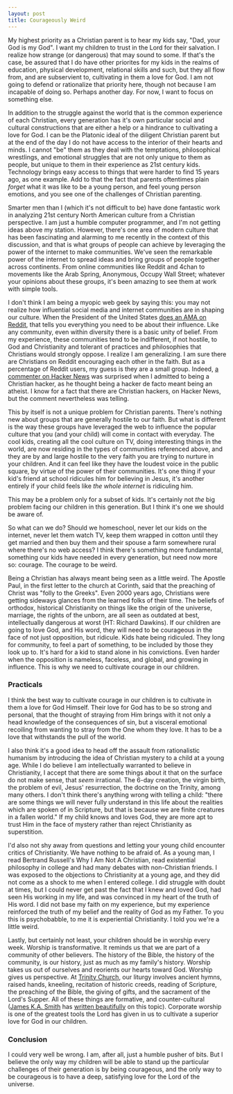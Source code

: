 ```yaml
---
layout: post
title: Courageously Weird
---
```

<p>My highest priority as a Christian parent is to hear my kids say, "Dad, your God is my God". I want my children to trust in the Lord for their salvation. I realize how strange (or dangerous) that may sound to some. If that's the case, be assured that I do have other priorites for my kids in the realms of education, physical development, relational skills and such, but they all flow from, and are subservient to, cultivating in them a love for God. I am not going to defend or rationalize that priority here, though not because I am incapable of doing so. Perhaps another day. For now, I want to focus on something else.</p>

<p>In addition to the struggle against the world that is the common experience of each Christian, every generation has it's own particular social and cultural constructions that are either a help or a hindrance to cultivating a love for God. I can be the Platonic ideal of the diligent Christian parent but at the end of the day I do not have access to the interior of their hearts and minds. I cannot "be" them as they deal with the temptations, philosophical wrestlings, and emotional struggles that are not only unique to them as people, but unique to them in their experience as 21st century kids. Technology brings easy access to things that were harder to find 15 years ago, as one example. Add to that the fact that parents oftentimes plain <i>forget</i> what it was like to be a young person, and feel young person emotions, and you see one of the challenges of Christian parenting.</p>

<p>Smarter men than I (which it's not difficult to be) have done fantastic work in analyzing 21st century North American culture from a Christian perspective. I am just a humble computer programmer, and I'm not getting ideas above my station. However, there's one area of modern culture that has been fascinating and alarming to me recently in the context of this discussion, and that is what groups of people can achieve by leveraging the power of the internet to make communities. We've seen the remarkable power of the internet to spread ideas and bring groups of people together across continents. From online communities like Reddit and 4chan to movements like the Arab Spring, Anonymous, Occupy Wall Street; whatever your opinions about these groups, it's been amazing to see them at work with simple tools.</p>

<p>I don't think I am being a myopic web geek by saying this: you may not realize how influential social media and internet communities are in shaping our culture. When the President of the United States <a href="http://www.reddit.com/r/IAmA/comments/z1c9z/i_am_barack_obama_president_of_the_united_states/">does an AMA on Reddit</a>, that tells you everything you need to be about their influence. Like any community, even within diversity there is a basic unity of belief. From my experience, these communities tend to be indifferent, if not hostile, to God and Christianity and tolerant of practices and philosophies that Christians would strongly oppose. I realize I am generalizing. I am sure there are Christians on Reddit encouraging each other in the faith. But as a percentage of Reddit users, my guess is they are a small group. Indeed, <a href="http://news.ycombinator.com/item?id=4044664">a commenter on Hacker News</a> was surprised when I admitted to being a Christian hacker, as he thought being a hacker de facto meant being an atheist. I know for a fact that there are Christian hackers, on Hacker News, but the comment nevertheless was telling.</p>

<p>This by itself is not a unique problem for Christian parents. There's nothing new about groups that are generally hostile to our faith. But what is different is the way these groups have leveraged the web to influence the popular culture that you (and your child) will come in contact with everyday. The cool kids, creating all the cool culture on TV, doing interesting things in the world, are now residing in the types of communities referenced above, and they are by and large hostile to the very faith you are trying to nurture in your children.  And it can feel like they have the loudest voice in the public square, by virtue of the power of their communities.  It's one thing if your kid's friend at school ridicules him for believing in Jesus, it's another entirely if your child feels like <i>the whole internet</i> is ridiculing him.</p>

<p>This may be a problem only for a subset of kids.  It's certainly not <i>the</i> big problem facing our children in this generation.  But I think it's one we should be aware of.</p>

<p>So what can we do? Should we homeschool, never let our kids on the internet, never let them watch TV, keep them wrapped in cotton until they get married and then buy them and their spouse a farm somewhere rural where there's no web access?  I think there's something more fundamental, something our kids have needed in every generation, but need now more so: courage. The courage to be weird.</p>

<p>Being a Christian has always meant being seen as a little weird. The Apostle Paul, in the first letter to the church at Corinth, said that the preaching of Christ was "folly to the Greeks". Even 2000 years ago, Christians were getting sideways glances from the learned folks of their time. The beliefs of orthodox, historical Christianity on things like the origin of the universe, marriage, the rights of the unborn, are all seen as outdated at best, intellectually dangerous at worst (HT: Richard Dawkins). If our children are going to love God, and His word, they will need to be courageous in the face of not just opposition, but ridicule. Kids hate being ridiculed. They long for community, to feel a part of something, to be included by those they look up to. It's hard for a kid to stand alone in his convictions. Even harder when the opposition  is nameless, faceless, and global, and growing in influence.  This is why we need to cultivate courage in our children.</p>

<h3>Practicals</h3>

<p>I think the best way to cultivate courage in our children is to cultivate in them a love for God Himself. Their love for God has to be so strong and personal, that the thought of straying from Him brings with it not only a head knowledge of the consequences of sin, but a visceral emotional recoiling from wanting to stray from the One whom they love. It has to be a love that withstands the pull of the world.</p>

<p>I also think it's a good idea to head off the assault from rationalistic humanism by introducing the idea of Christian mystery to a child at a young age. While I do believe I am intellectually warranted to believe in Christianity, I accept that there are some things about it that on the surface do not make sense, that <i>seem</i> irrational. The 6-day creation, the virgin birth, the problem of evil, Jesus' resurrection, the doctrine on the Trinity, among many others. I don't think there's anything wrong with telling a child: "there are some things we will never fully understand in this life about the realities which are spoken of in Scripture, but that is because we are finite creatures in a fallen world." If my child knows and loves God, they are more apt to trust Him in the face of mystery rather than reject Christianity as superstition.</p>

<p>I'd also not shy away from questions and letting your young child encounter critics of Christianity. We have nothing to be afraid of. As a young man, I read Bertrand Russell's Why I Am Not A Christian, read existential philosophy in college and had many debates with non-Christian friends. I was exposed to the objections to Christianity at a young age, and they did not come as a shock to me when I entered college. I did struggle with doubt at times, but I could never get past the fact that I knew and loved God, had seen His working in my life, and was convinced in my heart of the truth of His word. I did not base my faith on my experience, but my experience reinforced the truth of my belief and the reality of God as my Father.  To you this is psychobabble, to me it is experiential Christianity.  I told you we're a little weird.</p>

<p>Lastly, but certainly not least, your children should be in worship every week. Worship is transformative. It reminds us that we are part of a community of other believers. The history of the Bible, the history of the community, is our history, just as much as my family's history. Worship takes us out of ourselves and reorients our hearts toward God. Worship gives us perspective. At <a href="http://trinitychurchlongisland.com">Trinity Church</a>, our liturgy involves ancient hymns, raised hands, kneeling, recitation of historic creeds, reading of Scripture, the preaching of the Bible, the giving of gifts, and the sacrament of the Lord's Supper. All of these things are formative, and counter-cultural (<a href="http://thegospelcoalition.org/blogs/trevinwax/2010/01/12/spiritual-formation-through-desire-an-interview-with-james-k-a-smith/">James K.A. Smith</a> has <a href="http://www.amazon.com/gp/product/0801035775">written beautifully</a> on this topic). Corporate worship is one of the greatest tools the Lord has given in us to cultivate a superior love for God in our children.</p>

<h3>Conclusion</h3>
<p>I could very well be wrong. I am, after all, just a humble pusher of bits. But I believe the only way my children will be able to stand up the particular challenges of their generation is by being courageous, and the only way to be courageous is to have a deep, satisfying love for the Lord of the universe.</p>